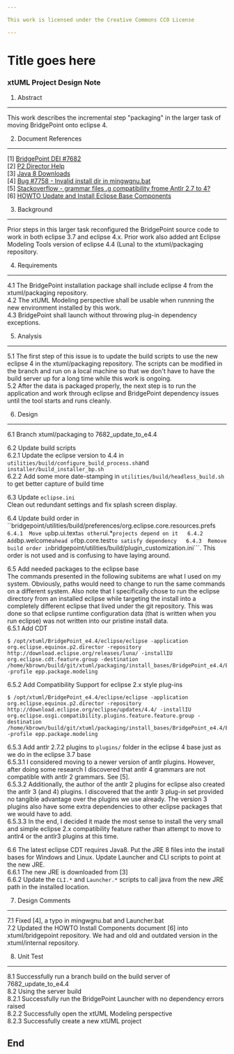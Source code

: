 ```yaml
---

This work is licensed under the Creative Commons CC0 License

---
```


# Title goes here
### xtUML Project Design Note


1. Abstract
-----------
This work describes the incremental step "packaging" in the larger task of 
moving BridgePoint onto eclipse 4.

2. Document References
----------------------
[1] [BridgePoint DEI #7682](https://support.onefact.net/redmine/issues/7682)  
[2] [P2 Director Help](http://help.eclipse.org/juno/index.jsp?topic=%2Forg.eclipse.platform.doc.isv%2Fguide%2Fp2_director.html)  
[3] [Java 8 Downloads](http://www.oracle.com/technetwork/java/javase/downloads/jre8-downloads-2133155.html  
)  
[4] [Bug #7758 - Invalid install dir in mingwgnu.bat](https://support.onefact.net/redmine/issues/7758)  
[5] [Stackoverflow - grammar files .g compatibility frome Antlr 2.7 to 4?](http://stackoverflow.com/questions/31115588/grammar-files-g-compatibility-frome-antlr-2-7-to-4)  
[6] [HOWTO Update and Install Eclipse Base Components](https://github.com/xtuml/bridgepoint/blob/7682_update_to_e4.4/doc-bridgepoint/process/HOWTO-update-install-eclipse-base-components.md)  

3. Background
-------------
Prior steps in this larger task reconfigured the BridgePoint source code to 
work in both eclipse 3.7 and eclipse 4.x.  Prior work also added ant Eclipse 
Modeling Tools version of eclipse 4.4 (Luna) to the xtuml/packaging repository. 

4. Requirements
---------------
4.1  The BridgePoint installation package shall include eclipse 4 from the
  xtuml/packaging repository.  
4.2  The xtUML Modeling perspective shall be usable when runnning the new environment
  installed by this work.  
4.3  BridgePoint shall launch without throwing plug-in dependency exceptions.  

5. Analysis
-----------
5.1  The first step of this issue is to update the build scripts to use the new eclipse 4
  in the xtuml/packaging repository.  The scripts can be modified in the branch and run on
  a local machine so that we don't have to have the build server up for a long time while 
  this work is ongoing.  
5.2  After the data is packaged properly, the next step is to run the application and work 
  through eclipse and BridgePoint dependency issues until the tool starts and runs cleanly.  

6. Design
---------
6.1  Branch xtuml/packaging to 7682_update_to_e4.4  

6.2  Update build scripts  
6.2.1  Update the eclipse version to 4.4 in ```utilities/build/configure_build_process.sh```and ```installer/build_installer_bp.sh```   
6.2.2  Add some more date-stamping in ```utilities/build/headless_build.sh``` to get better capture of build time   

6.3 Update ```eclipse.ini```  
  Clean out redundant settings and fix splash screen display.   

6.4  Update build order in ``bridgepoint/utilities/build/preferences/org.eclipse.core.resources.prefs```  
6.4.1  Move up ```bp.ui.text``` as other ```ui.*``` projects depend on it  
6.4.2  Add ```bp.welcome``` ahead of ```bp.core.test``` to satisfy dependency  
6.4.3  Remove build order in ```bridgepoint/utilities/build/plugin_customization.ini```.  This order
  is not used and is confusing to have laying around.   

6.5  Add needed packages to the eclipse base   
  The commands presented in the following subitems are what I used on my system.  Obviously, paths would
  need to change to run the same commands on a different system.  Also note that I specifically chose to 
  run the eclipse directory from an installed eclipse while targeting the install into a completely different
  eclipse that lived under the git repository.  This was done so that eclipse runtime configuration data (that is
  written when you run eclipse) was not written into our pristine install data.   
6.5.1 Add CDT  
```
$ /opt/xtuml/BridgePoint_e4.4/eclipse/eclipse -application org.eclipse.equinox.p2.director -repository http://download.eclipse.org/releases/luna/ -installIU org.eclipse.cdt.feature.group -destination /home/kbrown/build/git/xtuml/packaging/install_bases/BridgePoint_e4.4/EclipseDeliverables/eclipse/ -profile epp.package.modeling
```   
6.5.2  Add Compatibility Support for eclipse 2.x style plug-ins  
```
$ /opt/xtuml/BridgePoint_e4.4/eclipse/eclipse -application org.eclipse.equinox.p2.director -repository http://download.eclipse.org/eclipse/updates/4.4/ -installIU org.eclipse.osgi.compatibility.plugins.feature.feature.group -destination /home/kbrown/build/git/xtuml/packaging/install_bases/BridgePoint_e4.4/EclipseDeliverables/eclipse/ -profile epp.package.modeling
```   
6.5.3  Add antlr 2.7.2 plugins to ```plugins/``` folder in the eclipse 4 base just as we 
  do in the eclipse 3.7 base  
6.5.3.1  I considered moving to a newer version of antlr plugins.   However, after 
  doing some research I discovered that antlr 4 grammars are not compatible with 
  antlr 2 grammars. See [5].  
6.5.3.2  Additionally, the author of the antlr 2 plugins for eclipse also created 
  the antlr 3 (and 4) plugins.  I discovered that the antlr 3 plug-in set provided 
  no tangible advantage over the plugins we use already.  The version 3 plugins also have
  some extra dependencies to other eclipse packages that we would have to add.  
6.5.3.3  In the end, I decided it made the most sense to install the very small and 
  simple eclipse 2.x compatibility feature rather than attempt to move to antlr4 or 
  the antlr3 plugins at this time.  

6.6 The latest eclipse CDT requires Java8. Put the JRE 8 files into the install 
  bases for Windows and Linux.  Update Launcher and CLI scripts to point at the new JRE.   
6.6.1  The new JRE is downloaded from [3]  
6.6.2  Update the ```CLI.*``` and ```Launcher.*``` scripts to call java from the new JRE path in the installed location.   

7. Design Comments
------------------
7.1  Fixed [4], a typo in mingwgnu.bat and Launcher.bat  
7.2  Updated the HOWTO Install Components document [6] into xtuml/bridgepoint repository.  We had
   and old and outdated version in the xtuml/internal repository.  
  
8. Unit Test
------------
8.1  Successfully run a branch build on the build server of 7682_update_to_e4.4  
8.2  Using the server build  
8.2.1  Successfully run the BridgePoint Launcher with no dependency errors raised  
8.2.2  Successfully open the xtUML Modeling perspective  
8.2.3  Successfully create a new xtUML project  

End
---

